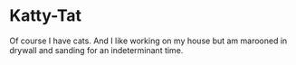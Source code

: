 # Katty-Tat
Of course I have cats. And I like working on my house but am marooned in drywall and sanding for an indeterminant time.
